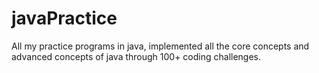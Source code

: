 # javaPractice
All my practice programs in java, implemented all the core concepts and advanced concepts of java through 100+ coding challenges.
